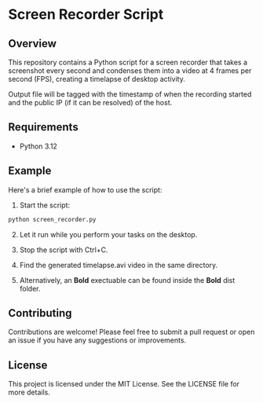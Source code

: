 # Screen Recorder Script

## Overview

This repository contains a Python script for a screen recorder that takes a screenshot every second and condenses them into a video at 4 frames per second (FPS), creating a timelapse of desktop activity.

Output file will be tagged with the timestamp of when the recording started and the public IP (if it can be resolved) of the host.

## Requirements

- Python 3.12

## Example

Here's a brief example of how to use the script:

1. Start the script:

```sh
python screen_recorder.py
```
2. Let it run while you perform your tasks on the desktop.

3. Stop the script with Ctrl+C.

4. Find the generated timelapse.avi video in the same directory.

5. Alternatively, an __Bold__ exectuable can be found inside the __Bold__ dist  folder.

## Contributing

Contributions are welcome! Please feel free to submit a pull request or open an issue if you have any suggestions or improvements.

## License

This project is licensed under the MIT License. See the LICENSE file for more details.